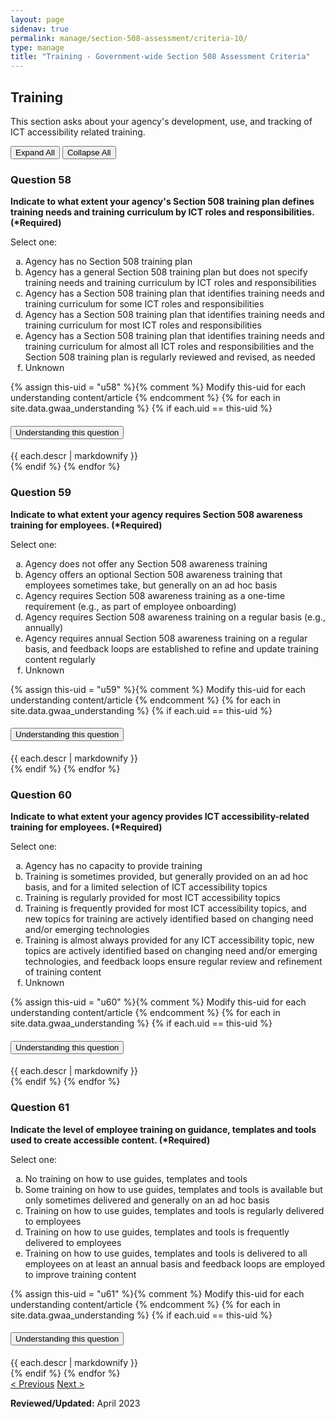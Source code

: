 ```yaml
---
layout: page
sidenav: true
permalink: manage/section-508-assessment/criteria-10/
type: manage
title: "Training - Government-wide Section 508 Assessment Criteria"
---
```


<H2 id="training">Training</H2>
<p>This section asks about your agency's development, use, and tracking of ICT accessibility related training. </p>

<!-- Expand/Collapse All "Understanding" Content -->
<div class="margin-y-3 margin-x-1">
    <button id="expand-all" class="usa-button">Expand All</button>
    <button id="collapse-all" class="usa-button">Collapse All</button>
</div>

<div class="usa-card-group">
<!-- begin insert criteria -->

<!-- Q:058-->
<div class="usa-card tablet:grid-col-12">
    <div class="usa-card__container border-top">
        <div class="usa-card__header">
            <h3 class="usa-card__heading"> Question 58 </h3>
        </div>
        <div class="usa-card__body">
            <p><strong> Indicate to what extent your agency's Section 508 training plan defines training needs and
                    training curriculum by ICT roles and responsibilities. (*Required) </strong></p>
            <p> Select one: </p>
            <p>
            <ol type="a">
                <li>Agency has no Section 508 training plan</li>
                <li>Agency has a general Section 508 training plan but does not specify training needs and training
                    curriculum by ICT roles and responsibilities</li>
                <li>Agency has a Section 508 training plan that identifies training needs and training curriculum for
                    some ICT roles and responsibilities</li>
                <li>Agency has a Section 508 training plan that identifies training needs and training curriculum for
                    most ICT roles and responsibilities</li>
                <li>Agency has a Section 508 training plan that identifies training needs and training curriculum for
                    almost all ICT roles and responsibilities and the Section 508 training plan is regularly reviewed
                    and revised, as needed</li>
                <li>Unknown</li>
            </ol>
            </p>
        </div>
        {% assign this-uid = "u58" %}{% comment %} Modify this-uid for each understanding content/article {% endcomment %}
        {% for each in site.data.gwaa_understanding %}
            {% if each.uid == this-uid %}
            <!-- Understanding -->
            <div class="border-top-05 border-primary margin-top-1">
                <div class="usa-accordion">
                    <h4 class="usa-accordion__heading">
                        <button
                        type="button"
                        class="usa-accordion__button understand_button padding-left-3"
                        aria-expanded="false"
                        aria-controls="{{ each.uid }}"
                        >
                        Understanding this question
                        </button>
                    </h4>
                    <div id="{{ each.uid }}" class="usa-accordion__content understand_content usa-prose padding-x-3 padding-y-0 bg-primary-lighter text-primary-darker border-top-05 border-primary">
                        <div class="margin-x-auto margin-y-0">
                            {{ each.descr | markdownify }}
                        </div>
                    </div>
                </div>
            </div>
            {% endif %}
        {% endfor %}
    </div>
</div>
<!-- Q:059-->
<div class="usa-card tablet:grid-col-12">
    <div class="usa-card__container border-top">
        <div class="usa-card__header">
            <h3 class="usa-card__heading"> Question 59 </h3>
        </div>
        <div class="usa-card__body">
            <p><strong> Indicate to what extent your agency requires Section 508 awareness training for employees.
                    (*Required) </strong></p>
            <p> Select one: </p>
            <p>
            <ol type="a">
                <li>Agency does not offer any Section 508 awareness training</li>
                <li>Agency offers an optional Section 508 awareness training that employees sometimes take, but
                    generally on an ad hoc basis</li>
                <li>Agency requires Section 508 awareness training as a one-time requirement (e.g., as part of employee
                    onboarding)</li>
                <li>Agency requires Section 508 awareness training on a regular basis (e.g., annually)</li>
                <li>Agency requires annual Section 508 awareness training on a regular basis, and feedback loops are
                    established to refine and update training content regularly</li>
                <li>Unknown</li>
            </ol>
            </p>
        </div>
        {% assign this-uid = "u59" %}{% comment %} Modify this-uid for each understanding content/article {% endcomment %}
        {% for each in site.data.gwaa_understanding %}
            {% if each.uid == this-uid %}
            <!-- Understanding -->
            <div class="border-top-05 border-primary margin-top-1">
                <div class="usa-accordion">
                    <h4 class="usa-accordion__heading">
                        <button
                        type="button"
                        class="usa-accordion__button understand_button padding-left-3"
                        aria-expanded="false"
                        aria-controls="{{ each.uid }}"
                        >
                        Understanding this question
                        </button>
                    </h4>
                    <div id="{{ each.uid }}" class="usa-accordion__content understand_content usa-prose padding-x-3 padding-y-0 bg-primary-lighter text-primary-darker border-top-05 border-primary">
                        <div class="margin-x-auto margin-y-0">
                            {{ each.descr | markdownify }}
                        </div>
                    </div>
                </div>
            </div>
            {% endif %}
        {% endfor %}
    </div>
</div>
<!-- Q:060-->
<div class="usa-card tablet:grid-col-12">
    <div class="usa-card__container border-top">
        <div class="usa-card__header">
            <h3 class="usa-card__heading"> Question 60 </h3>
        </div>
        <div class="usa-card__body">
            <p><strong> Indicate to what extent your agency provides ICT accessibility-related training for employees.
                    (*Required) </strong></p>
            <p> Select one: </p>
            <p>
            <ol type="a">
                <li>Agency has no capacity to provide training</li>
                <li>Training is sometimes provided, but generally provided on an ad hoc basis, and for a limited
                    selection of ICT accessibility topics</li>
                <li>Training is regularly provided for most ICT accessibility topics</li>
                <li>Training is frequently provided for most ICT accessibility topics, and new topics for training are
                    actively identified based on changing need and/or emerging technologies</li>
                <li>Training is almost always provided for any ICT accessibility topic, new topics are actively
                    identified based on changing need and/or emerging technologies, and feedback loops ensure regular
                    review and refinement of training content</li>
                <li>Unknown</li>
            </ol>
            </p>
        </div>
        {% assign this-uid = "u60" %}{% comment %} Modify this-uid for each understanding content/article {% endcomment %}
        {% for each in site.data.gwaa_understanding %}
            {% if each.uid == this-uid %}
            <!-- Understanding -->
            <div class="border-top-05 border-primary margin-top-1">
                <div class="usa-accordion">
                    <h4 class="usa-accordion__heading">
                        <button
                        type="button"
                        class="usa-accordion__button understand_button padding-left-3"
                        aria-expanded="false"
                        aria-controls="{{ each.uid }}"
                        >
                        Understanding this question
                        </button>
                    </h4>
                    <div id="{{ each.uid }}" class="usa-accordion__content understand_content usa-prose padding-x-3 padding-y-0 bg-primary-lighter text-primary-darker border-top-05 border-primary">
                        <div class="margin-x-auto margin-y-0">
                            {{ each.descr | markdownify }}
                        </div>
                    </div>
                </div>
            </div>
            {% endif %}
        {% endfor %}
    </div>
</div>
<!-- Q:061-->
<div class="usa-card tablet:grid-col-12">
    <div class="usa-card__container border-top">
        <div class="usa-card__header">
            <h3 class="usa-card__heading"> Question 61 </h3>
        </div>
        <div class="usa-card__body">
            <p><strong> Indicate the level of employee training on guidance, templates and tools used to create
                    accessible content. (*Required) </strong></p>
            <p> Select one: </p>
            <p>
            <ol type="a">
                <li>No training on how to use guides, templates and tools</li>
                <li>Some training on how to use guides, templates and tools is available but only sometimes delivered
                    and generally on an ad hoc basis</li>
                <li>Training on how to use guides, templates and tools is regularly delivered to employees</li>
                <li>Training on how to use guides, templates and tools is frequently delivered to employees</li>
                <li>Training on how to use guides, templates and tools is delivered to all employees on at least an
                    annual basis and feedback loops are employed to improve training content</li>
            </ol>
            </p>
        </div>
        {% assign this-uid = "u61" %}{% comment %} Modify this-uid for each understanding content/article {% endcomment %}
        {% for each in site.data.gwaa_understanding %}
            {% if each.uid == this-uid %}
            <!-- Understanding -->
            <div class="border-top-05 border-primary margin-top-1">
                <div class="usa-accordion">
                    <h4 class="usa-accordion__heading">
                        <button
                        type="button"
                        class="usa-accordion__button understand_button padding-left-3"
                        aria-expanded="false"
                        aria-controls="{{ each.uid }}"
                        >
                        Understanding this question
                        </button>
                    </h4>
                    <div id="{{ each.uid }}" class="usa-accordion__content understand_content usa-prose padding-x-3 padding-y-0 bg-primary-lighter text-primary-darker border-top-05 border-primary">
                        <div class="margin-x-auto margin-y-0">
                            {{ each.descr | markdownify }}
                        </div>
                    </div>
                </div>
            </div>
            {% endif %}
        {% endfor %}
    </div>
</div>

<!-- end insert criteria -->
</div>

<div id="prev-next-section">
    <a class="prev-page" title="Go to previous page" href="{{site.baseurl}}/manage/section-508-assessment/criteria-09/"> < Previous</a>
    <a class="prev-page" title="Go to next page" href="{{site.baseurl}}/manage/section-508-assessment/criteria-11/"> Next > </a>
</div>

**Reviewed/Updated:** April 2023

<!-- Expand/Collapse All Understanding Content script -->
<script>
    $("#expand-all").on("click", function (){
        $(".understand_button").attr("aria-expanded", "true");
        $(".understand_content").removeAttr("hidden");
    });
    $("#collapse-all").on("click", function (){
        $(".understand_button").attr("aria-expanded", "false");
        $(".understand_content").attr("hidden","");
    });
</script>

<!-- Unhide hash/anchor from external url -->
<script>
    $(function(){
        var u_hash = window.location.hash;
        $(u_hash).removeAttr("hidden");
    });
</script>